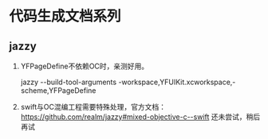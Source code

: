 # 代码生成文档系列
## jazzy

1. YFPageDefine不依赖OC时，亲测好用。

    jazzy --build-tool-arguments -workspace,YFUIKit.xcworkspace,-scheme,YFPageDefine


2. swift与OC混编工程需要特殊处理，官方文档：https://github.com/realm/jazzy#mixed-objective-c--swift
还未尝试，稍后再试
